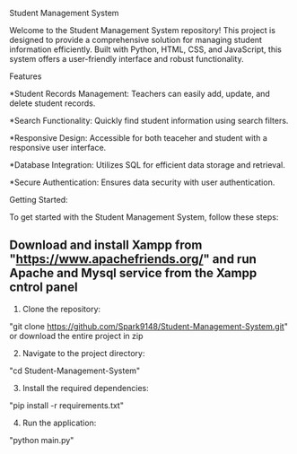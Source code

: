 Student Management System

Welcome to the Student Management System repository! This project is designed to provide a comprehensive solution for managing student information efficiently. Built with Python, HTML, CSS, and JavaScript, this system offers a user-friendly interface and robust functionality.

Features

*Student Records Management: Teachers can easily add, update, and delete student records.

*Search Functionality: Quickly find student information using search filters.

*Responsive Design: Accessible for both teaceher and student with a responsive user interface.

*Database Integration: Utilizes SQL for efficient data storage and retrieval.

*Secure Authentication: Ensures data security with user authentication.

Getting Started:

To get started with the Student Management System, follow these steps:

## Download and install Xampp from "https://www.apachefriends.org/"  and run Apache and Mysql service from the Xampp cntrol panel ##

1. Clone the repository:

  "git clone https://github.com/Spark9148/Student-Management-System.git" or download the entire project in zip

2. Navigate to the project directory:

  "cd Student-Management-System"

3. Install the required dependencies:

  "pip install -r requirements.txt"

4. Run the application:

  "python main.py"
